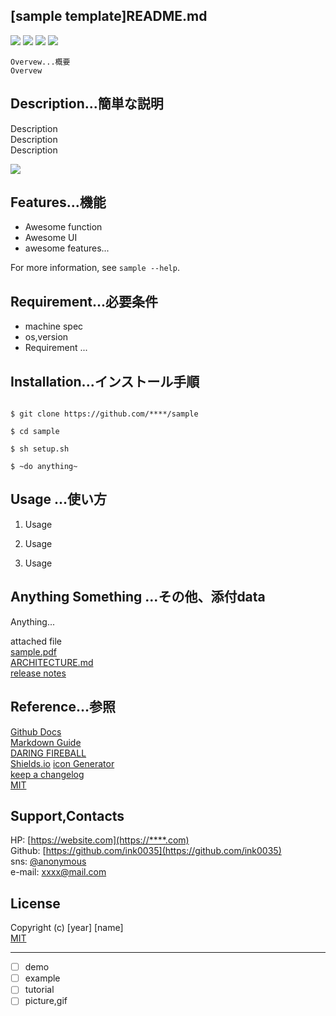 ## [sample template]README.md

<!-- shield.io -->
<img src="https://img.shields.io/badge/sample-v1.0.0-red.svg?logo=atom&style=popout"> <img src="https://img.shields.io/badge/-Markdown-blue.svg?logo=markdown&style=plastic"> <img src="https://img.shields.io/badge/-Github-gray.svg?logo=github&style=plastic"> <img src="https://img.shields.io/badge/-Shields.io-brightgreen.svg?logo=shields.io&style=plastic">

    Overvew...概要
    Overvew

## Description...簡単な説明
Description  
Description  
Description  

![ ](https://image-url.gif)  


## Features...機能

- Awesome function
- Awesome UI
- awesome features...

For more information, see `sample --help`.

## Requirement...必要条件

- machine spec
- os,version
- Requirement ...

## Installation...インストール手順

```

$ git clone https://github.com/****/sample
 
$ cd sample

$ sh setup.sh

$ ~do anything~

```

## Usage ...使い方

1. Usage

2. Usage

3. Usage  

## Anything Something ...その他、添付data

Anything...  

attached file  
[sample.pdf](docment.pdf)  
[ARCHITECTURE.md](ARCHITECTURE.md)  
[release notes](CHANGELOG.md)

## Reference…参照

[Github Docs](https://docs.github.com/ja/get-started/writing-on-github/getting-started-with-writing-and-formatting-on-github)  
[Markdown Guide](https://www.markdownguide.org/)  
[DARING FIREBALL](https://daringfireball.net/projects/markdown/)  
[Shields.io](https://shields.io/)
  [icon Generator](https://t8csp.csb.app/)   
[keep a changelog](https://keepachangelog.com/ja/1.1.0)  
[MIT](https://opensource.org/license/mit)  

## Support,Contacts

HP: [https://website.com](https://****.com)  
Github: [https://github.com/ink0035](https://github.com/ink0035)  
sns: [@anonymous](https://****.com/****)  
e-mail: [xxxx@mail.com](xxxx@gmail.com)

## License

Copyright (c) [year] [name]  
[MIT]( )

---
- [ ] demo
- [ ] example
- [ ] tutorial
- [ ] picture,gif  
